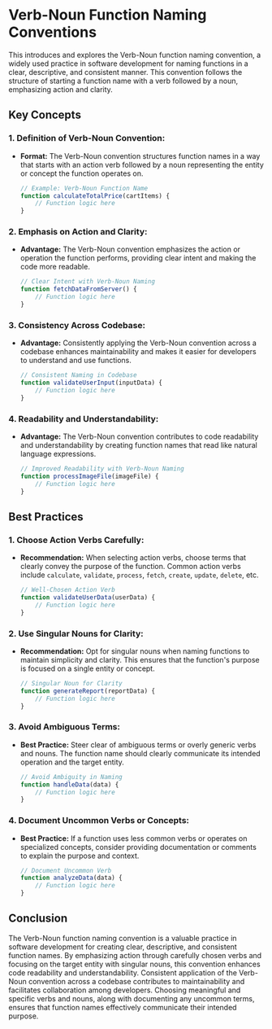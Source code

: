 # Verb-Noun Function Naming Conventions

This introduces and explores the Verb-Noun function naming convention, a widely used practice in software development for naming functions in a clear, descriptive, and consistent manner. This convention follows the structure of starting a function name with a verb followed by a noun, emphasizing action and clarity.

## Key Concepts

### 1. **Definition of Verb-Noun Convention:**
   - **Format:** The Verb-Noun convention structures function names in a way that starts with an action verb followed by a noun representing the entity or concept the function operates on.

     ```javascript
     // Example: Verb-Noun Function Name
     function calculateTotalPrice(cartItems) {
         // Function logic here
     }
     ```

### 2. **Emphasis on Action and Clarity:**
   - **Advantage:** The Verb-Noun convention emphasizes the action or operation the function performs, providing clear intent and making the code more readable.

     ```javascript
     // Clear Intent with Verb-Noun Naming
     function fetchDataFromServer() {
         // Function logic here
     }
     ```

### 3. **Consistency Across Codebase:**
   - **Advantage:** Consistently applying the Verb-Noun convention across a codebase enhances maintainability and makes it easier for developers to understand and use functions.

     ```javascript
     // Consistent Naming in Codebase
     function validateUserInput(inputData) {
         // Function logic here
     }
     ```

### 4. **Readability and Understandability:**
   - **Advantage:** The Verb-Noun convention contributes to code readability and understandability by creating function names that read like natural language expressions.

     ```javascript
     // Improved Readability with Verb-Noun Naming
     function processImageFile(imageFile) {
         // Function logic here
     }
     ```

## Best Practices

### 1. **Choose Action Verbs Carefully:**
   - **Recommendation:** When selecting action verbs, choose terms that clearly convey the purpose of the function. Common action verbs include `calculate`, `validate`, `process`, `fetch`, `create`, `update`, `delete`, etc.

     ```javascript
     // Well-Chosen Action Verb
     function validateUserData(userData) {
         // Function logic here
     }
     ```

### 2. **Use Singular Nouns for Clarity:**
   - **Recommendation:** Opt for singular nouns when naming functions to maintain simplicity and clarity. This ensures that the function's purpose is focused on a single entity or concept.

     ```javascript
     // Singular Noun for Clarity
     function generateReport(reportData) {
         // Function logic here
     }
     ```

### 3. **Avoid Ambiguous Terms:**
   - **Best Practice:** Steer clear of ambiguous terms or overly generic verbs and nouns. The function name should clearly communicate its intended operation and the target entity.

     ```javascript
     // Avoid Ambiguity in Naming
     function handleData(data) {
         // Function logic here
     }
     ```

### 4. **Document Uncommon Verbs or Concepts:**
   - **Best Practice:** If a function uses less common verbs or operates on specialized concepts, consider providing documentation or comments to explain the purpose and context.

     ```javascript
     // Document Uncommon Verb
     function analyzeData(data) {
         // Function logic here
     }
     ```

## Conclusion

The Verb-Noun function naming convention is a valuable practice in software development for creating clear, descriptive, and consistent function names. By emphasizing action through carefully chosen verbs and focusing on the target entity with singular nouns, this convention enhances code readability and understandability. Consistent application of the Verb-Noun convention across a codebase contributes to maintainability and facilitates collaboration among developers. Choosing meaningful and specific verbs and nouns, along with documenting any uncommon terms, ensures that function names effectively communicate their intended purpose.